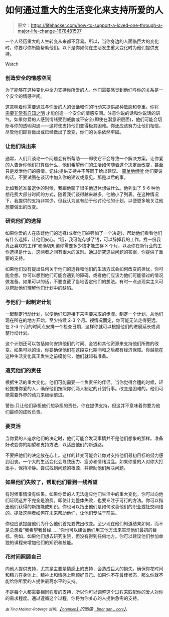 # 如何通过重大的生活变化来支持所爱的人

> 原文：<https://lifehacker.com/how-to-support-a-loved-one-through-a-major-life-change-1678481507>

一个人经历重大的人生转变从来都不容易。所以，当你身边的人面临巨大的变化时，你要尽你所能帮助他们。以下是你如何在生活发生重大变化时为他们提供支持。

Watch

### **创造安全的情感空间**

为了能够在这种变化中全力支持你所爱的人，他们需要感觉到他们与你的关系是一个安全的情感空间。

这意味着你需要通过与你爱的人的谈话和你的行动来提供那种敏感和尊重。你将 [需要非常有自知之明](https://lifehacker.com/the-importance-of-self-awareness-and-how-to-become-mor-1624744518) 才能创造一个安全的情感空间。注意你说的话和你说话的语气。如果你爱的人感到情绪受到威胁或不安全(即使在潜意识层面)，他们可能会切断与你的透明沟通——这将使支持他们变得极其困难。你还应该努力让他们相信，尽管他们即将做出或已经做出了改变，你们的关系依然牢固。

### **让他们说出来**

通常，人们只谈论一个问题会有所帮助——即使它不会导致一个解决方案。让你爱的人告诉你他们打算做什么，他们希望他们的生活如何随着这个决定而改变，甚至只是发泄他们的感情。记住:提供支持并不等同于给出建议。 [简单地倾听](https://lifehacker.com/how-can-i-improve-my-listening-skills-1333981305) 他们要说的话，不要试图在谈话中加入你的建议或意见。那是以后的事。

比如我爸准备退休的时候，我跟他聊了很多他退休想做什么。他列出了 5-6 种他想花费大部分时间的方式，随着我们谈得越来越多，他缩小了列表。在这种情况下，我提供的支持非常少，但我认为这有助于他讨论他的计划，以便更多地关注他想要做出的改变。

### **研究他们的选择**

如果你爱的人在质疑他们的选择(或者他们被强加了一个决定)，帮助他们看看他们有什么选择，让他们安心。“哦，我可能存够了钱，可以辞掉我的工作，找一份我真正喜欢的工作”和确切知道你需要多少钱才能生存 X 个月，以及你在新行业的工作选择是什么，这两者之间有很大的区别。通过研究这些问题的答案，你提供了重要的支持。

如果他们没有提出任何关于他们的选择和他们的生活方式会如何改变的担忧，你可能会想。你可以想到他们可能会遇到的障碍，或者他们应该为他们可能错过的情况做准备。如果可以的话，不要直截了当地否定他们的想法。有时一点点现实主义可以帮助他们理解他们计划中的缺陷。

### **与他们一起制定计划**

一起制定行动计划，以便他们知道接下来需要采取的步骤。制定一个计划，从他们现在所在的地方开始，至少持续 2-3 个月。视情况而定，你可能无法走得更远。在 2-3 个月的时间点安排一个检查日期，这样你就可以根据他们的进展延长或调整行动计划。

这个计划还可以包括如何安排他们的时间、金钱和其他资源来支持他们所做的改变。如果可以的话，你要确保他们在这段变化期间和之后都有经济保障。你越能在这种生活变化真正发生之前模仿它，他们就越有准备。

### **追究他们的责任**

根据生活的重大变化，他们可能需要一个负责任的伴侣。当你觉得合适的时候，轻轻推推你爱的人，确保他们按照你们两人制定的计划行事。改变是困难的，他们可能需要外界的动力来继续前进。

警告:只让他们承担他们想承担的责任。你在提供支持，但这并不意味着你要为他们最终的成败负责。

### **要灵活**

当你爱的人追求他们的决定时，他们可能会发现事情并不是他们想象的那样。准备好改变你的期望和支持方法，以适应他们的新道路。

不要把他们的决定放在心上。这样的转变可能会让你对支持他们最初目标的努力感到沮丧。一个大的生活变化会导致压力、疲劳和情绪混乱。如果你爱的人对你大打出手，保持冷静。尝试找到问题的根源，并帮助他们解决问题。

### **如果他们失败了，帮助他们看到一线希望**

有时候事情没有结果。如果你爱的人无法适应他们生活中的重大变化，你可以向他们证明这并不完全是浪费。即使计划整体失败，也要专注于可行的方法。你可以指出他们获得的新技能或知识。你也可以指出他们是如何改善他们的职业或社交网络的。提及这两者如何在未来帮助他们，让他们专注于前进。

你也应该提醒他们为什么他们首先要做出改变。至少现在他们知道结果如何，而不是总想着“我希望我曾经……”你也可以建议他们用其他方法来实现他们最初的目标。例如，如果他们想去研究生院，但没有得到任何地方。你可以建议他们参加单独的课程来增加他们的知识和技能。

### **花时间照顾自己**

向他人提供支持，尤其是主要是情感上的支持，会造成巨大的损失。确保你花时间和精力在身体上、精神上和情感上照顾好自己。如果你不在最佳状态，那么你就不能给你所爱的人提供最高水平的支持。

不是每个人都需要相同程度的支持，所以你可以调整这个过程来匹配你的爱人对你的需求程度。通过遵循这个过程，你将为你关心的人提供急需的支持。

<small>*由 Tina Mailhot-Roberge 说明。*</small>[<small>*【lorenken】*</small>](https://www.flickr.com/photos/lorenkerns/14852171290/)*的图像 [<small>*【mor gan _ core】*</small>](https://www.flickr.com/photos/morgan_kern/16161451426/)<small>*，*</small>*